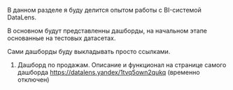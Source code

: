 В данном разделе я буду делится опытом работы с BI-системой DataLens. 

В основном будут представленны дашборды, на начальном этапе основанные на тестовых датасетах. 

Сами дашборды буду выкладывать просто ссылками.


1. Дашборд по продажам. Описание и функционал на странице самого дашборда 
https://datalens.yandex/1tvq5own2qukq (временно отключен) 
